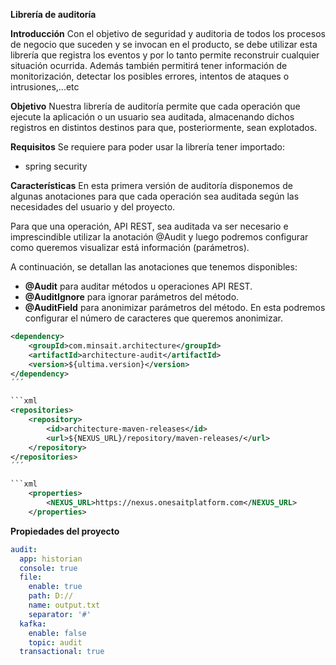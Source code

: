 **Librería de auditoría**


**Introducción**
Con el objetivo de seguridad y auditoria de todos los procesos de negocio que suceden y se invocan en el producto, se debe utilizar esta librería que registra los eventos y por lo tanto permite reconstruir cualquier situación ocurrida.
Además también permitirá tener información de monitorización, detectar los posibles errores, intentos de ataques o intrusiones,...etc


**Objetivo**
Nuestra librería de auditoría permite que cada operación que ejecute la aplicación o un usuario sea auditada, almacenando dichos registros en distintos destinos para que, posteriormente, sean explotados.


**Requisitos**
Se requiere para poder usar la librería tener importado:

*  spring security


**Características**
En esta primera versión de auditoría disponemos de algunas anotaciones para que cada operación sea auditada según las necesidades del usuario y del proyecto. 

Para que una operación, API REST, sea auditada va ser necesario e imprescindible utilizar la anotación @Audit y luego podremos configurar como queremos visualizar está información (parámetros).

A continuación, se detallan las anotaciones que tenemos disponibles: 


* **@Audit** para auditar métodos u operaciones API REST.
* **@AuditIgnore** para ignorar parámetros del método.
* **@AuditField** para anonimizar parámetros del método. En esta podremos configurar el número de caracteres que queremos anonimizar.


```xml
<dependency>
	<groupId>com.minsait.architecture</groupId>
	<artifactId>architecture-audit</artifactId>
	<version>${ultima.version}</version>
</dependency>
´´´

```xml
<repositories>
	<repository>
		<id>architecture-maven-releases</id>
		<url>${NEXUS_URL}/repository/maven-releases/</url>
	</repository>
</repositories>
´´´

```xml
	<properties>
		<NEXUS_URL>https://nexus.onesaitplatform.com</NEXUS_URL>
	</properties>
```

**Propiedades del proyecto**

```yaml
audit:
  app: historian
  console: true
  file:
    enable: true
    path: D://
    name: output.txt
    separator: '#'
  kafka:
    enable: false
    topic: audit
  transactional: true
```
  
  